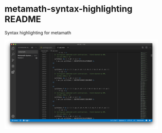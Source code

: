 # metamath-syntax-highlighting README

Syntax highlighting for metamath

![Screenshot](/screenshot.png)